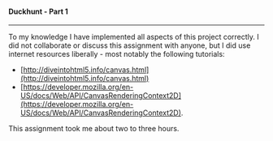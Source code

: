 #### Duckhunt - Part 1
___

To my knowledge I have implemented all aspects of this project correctly. I
did not collaborate or discuss this assignment with anyone, but I did use
internet resources liberally - most notably the following tutorials:

* [http://diveintohtml5.info/canvas.html](http://diveintohtml5.info/canvas.html) 
* [https://developer.mozilla.org/en-US/docs/Web/API/CanvasRenderingContext2D](https://developer.mozilla.org/en-US/docs/Web/API/CanvasRenderingContext2D).

This assignment took me about two to three hours.
